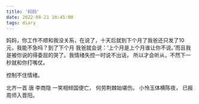 ```yaml
---
title: '妈妈'
date: 2022-08-21 10:45:00
tags: diary
---
```

妈妈，你工作不顺和我没关系，在说了，十天后就到下个月了我爸还只发了10元，我能不急吗？到了下个月
我爸就会说：‘上个月是上个月谁让你不说。’而且我是被你说的得委屈的哭了。我情绪失控一时说不出话，
所以才会听从，不然下一秒就和你打嘴仗。

控制不住情绪。

北齐一首 唐 李商隐
一笑相倾国便亡，
何劳荆棘始堪伤。
小怜玉体横陈夜，
已报周师入晋阳。
